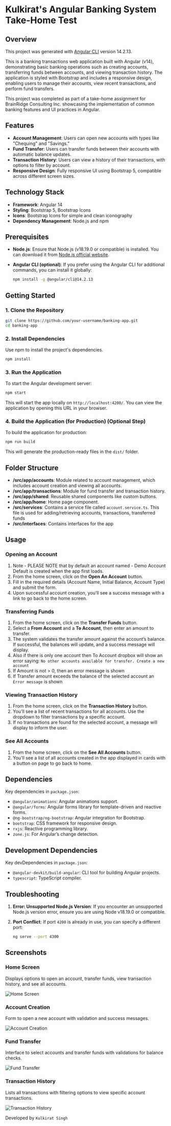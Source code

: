# Kulkirat's Angular Banking System Take-Home Test

## Overview

This project was generated with [Angular CLI](https://github.com/angular/angular-cli) version 14.2.13.


This is a banking transactions web application built with Angular (v14), demonstrating basic banking operations such as creating accounts, transferring funds between accounts, and viewing transaction history. The application is styled with Bootstrap and includes a responsive design, enabling users to manage their accounts, view recent transactions, and perform fund transfers.

This project was completed as part of a take-home assignment for BrainRidge Consulting Inc. showcasing the implementation of common banking features and UI practices in Angular.

## Features

- **Account Management**: Users can open new accounts with types like "Chequing" and "Savings."
- **Fund Transfer**: Users can transfer funds between their accounts with automatic balance updates.
- **Transaction History**: Users can view a history of their transactions, with options to filter by account.
- **Responsive Design**: Fully responsive UI using Bootstrap 5, compatible across different screen sizes.

## Technology Stack

- **Framework**: Angular 14
- **Styling**: Bootstrap 5, Bootstrap Icons
- **Icons**: Bootstrap Icons for simple and clean iconography
- **Dependency Management**: Node.js and npm

## Prerequisites

- **Node.js**: Ensure that Node.js (v18.19.0 or compatible) is installed. You can download it from [Node.js official website](https://nodejs.org/).
- **Angular CLI (optional)**: If you prefer using the Angular CLI for additional commands, you can install it globally:

  ```bash
  npm install -g @angular/cli@14.2.13
  ```

## Getting Started

### 1. Clone the Repository

```bash
git clone https://github.com/your-username/banking-app.git
cd banking-app
```

### 2. Install Dependencies

Use npm to install the project's dependencies.

```bash
npm install
```

### 3. Run the Application

To start the Angular development server:

```bash
npm start
```

This will start the app locally on `http://localhost:4200/`. You can view the application by opening this URL in your browser.

### 4. Build the Application (for Production) (Optional Step)

To build the application for production:

```bash
npm run build
```

This will generate the production-ready files in the `dist/` folder.


## Folder Structure

- **/src/app/accounts**: Module related to account management, which includes account creation and viewing all accounts.
- **/src/app/transactions**: Module for fund transfer and transaction history.
- **/src/app/shared**: Reusable shared components like custom buttons.
- **/src/app/home**: Home page component.
- **/src/services**: Contains a service file called `account.service.ts`. This file is used for adding/retrieving accounts, transactions, transferred funds
- **/src/interfaces**: Contains interfaces for the app

## Usage

### Opening an Account

1. Note - PLEASE NOTE that by default an account named - Demo Account Default is created when the app first loads.
2. From the home screen, click on the **Open An Account** button.
3. Fill in the required details (Account Name, Initial Balance, Account Type) and submit the form.
4. Upon successful account creation, you’ll see a success message with a link to go back to the home screen.

### Transferring Funds

1. From the home screen, click on the **Transfer Funds** button.
2. Select a **From Account** and a **To Account**, then enter an amount to transfer.
3. The system validates the transfer amount against the account’s balance. If successful, the balances will update, and a success message will display.
4. Also if there is only one account then To Account dropbox will show an error saying: `No other accounts available for transfer. Create a new account`
5. If Amount is not > 0, then an error message is shown 
6. If Transfer amount exceeds the balance of the selected account an    `Error message` is shown

### Viewing Transaction History

1. From the home screen, click on the **Transaction History** button.
2. You’ll see a list of recent transactions for all accounts. Use the dropdown to filter transactions by a specific account.
3. If no transactions are found for the selected account, a message will display to inform the user.

### See All Accounts 

1. From the home screen, click on the **See All Accounts** button.
2. You’ll see a list of all accounts created in the app displayed in cards with a button on page to go back to home.


## Dependencies

Key dependencies in `package.json`:

- `@angular/animations`: Angular animations support.
- `@angular/forms`: Angular forms library for template-driven and reactive forms.
- `@ng-bootstrap/ng-bootstrap`: Angular integration for Bootstrap.
- `bootstrap`: CSS framework for responsive design.
- `rxjs`: Reactive programming library.
- `zone.js`: For Angular’s change detection.

## Development Dependencies

Key devDependencies in `package.json`:

- `@angular-devkit/build-angular`: CLI tool for building Angular projects.
- `typescript`: TypeScript compiler.

## Troubleshooting

1. **Error: Unsupported Node.js Version**: If you encounter an unsupported Node.js version error, ensure you are using Node v18.19.0 or compatible.
   
2. **Port Conflict**: If port `4200` is already in use, you can specify a different port:

   ```bash
   ng serve --port 4300
   ```

## Screenshots

### Home Screen
Displays options to open an account, transfer funds, view transaction history, and see all accounts.

![Home Screen](path-to-home-screenshot)

### Account Creation
Form to open a new account with validation and success messages.

![Account Creation](path-to-account-creation-screenshot)

### Fund Transfer
Interface to select accounts and transfer funds with validations for balance checks.

![Fund Transfer](path-to-fund-transfer-screenshot)

### Transaction History
Lists all transactions with filtering options to view specific account transactions.

![Transaction History](path-to-transaction-history-screenshot)




Developed by `Kulkirat Singh`
